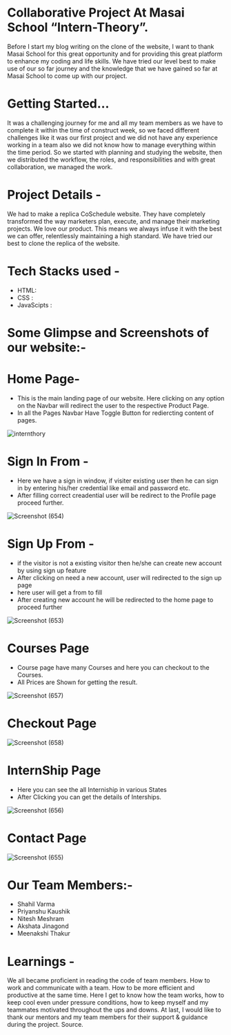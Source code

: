 
# Collaborative Project At Masai School “Intern-Theory”.
Before I start my blog writing on the clone of the website, I want to thank Masai School for this great opportunity and for providing this great platform to enhance my coding and life skills. We have tried our level best to make use of our so far journey and the knowledge that we have gained so far at Masai School to come up with our  project.
# Getting Started…
It was a challenging journey for me and all my team members as we have to complete it within the time of construct week, so we faced different challenges like it was our first project and we did not have any experience working in a team also we did not know how to manage everything within the time period. So we started with planning and studying the website, then we distributed the workflow, the roles, and responsibilities and with great collaboration, we managed the work.

# Project Details -
We had to make a replica CoSchedule website. They have completely transformed the way marketers plan, execute, and manage their marketing projects. We love our product. This means we always infuse it with the best we can offer, relentlessly maintaining a high standard. We have tried our best to clone the replica of the website.

# Tech Stacks used -
- HTML:
- CSS :
- JavaScipts :

# Some Glimpse and Screenshots of our website:-

# Home Page-
- This is the main landing page of our website. Here clicking on any option on the Navbar will redirect the user to the respective Product Page.
- In all the Pages Navbar Have Toggle Button for rediercting content of pages.

![internthory](https://user-images.githubusercontent.com/105913828/190435481-8460e394-9aa4-4279-b677-582f6cc19478.png)
# Sign In From -
- Here we have a sign in window, if visiter existing user then he can sign in by entering his/her credential like email and password etc.
- After filling correct creadential user will be redirect to the Profile page proceed further.

![Screenshot (654)](https://user-images.githubusercontent.com/105913828/190446960-178696bf-8aa4-4b36-a03b-b5bc829f945a.png)


# Sign Up From -
- if the visitor is not a existing visitor then he/she can create new account by using sign up feature
- After clicking on need a new account, user will redirected to the sign up page
- here user will get a from to fill
- After creating new account he will be redirected to the home page to proceed further

![Screenshot (653)](https://user-images.githubusercontent.com/105913828/190446999-adff47a9-a519-4f59-9cae-833fe3520f88.png)


# Courses Page
- Course page have many Courses and here you can checkout to the Courses.
- All Prices are Shown for getting the result. 



![Screenshot (657)](https://user-images.githubusercontent.com/105913828/190447040-5aa099ee-9c4e-4d22-bc89-5684299ed795.png)

# Checkout Page

![Screenshot (658)](https://user-images.githubusercontent.com/105913828/190447181-19a42b5b-1772-47dd-be17-94cd2d7e173c.png)

# InternShip Page
- Here you can see the all Interniship in various States 
- After Clicking you can get the details of Interships.

![Screenshot (656)](https://user-images.githubusercontent.com/105913828/190448215-42dbe0b3-0e9c-471e-a7c6-26dce2b2ed6c.png)

# Contact Page

![Screenshot (655)](https://user-images.githubusercontent.com/105913828/190448391-9145e3ad-f2f5-4d7f-978b-a71022432351.png)

# Our Team Members:-
- Shahil Varma
- Priyanshu Kaushik
- Nitesh Meshram
- Akshata Jinagond
- Meenakshi Thakur

# Learnings -

We all became proficient in reading the code of team members. How to work and communicate with a team. How to be more efficient and productive at the same time. Here I get to know how the team works, how to keep cool even under pressure conditions, how to keep myself and my teammates motivated throughout the ups and downs. At last, I would like to thank our mentors and my team members for their support & guidance during the project. Source.







